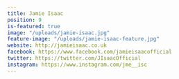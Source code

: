 ```yaml
---
title: Jamie Isaac
position: 9
is-featured: true
image: "/uploads/jamie-isaac.jpg"
feature-image: "/uploads/jamie-isaac-feature.jpg"
website: http://jamieisaac.co.uk
facebook: https://www.facebook.com/jamieisaacofficial
twitter: https://twitter.com/JIsaacOfficial
instagram: https://www.instagram.com/jme__isc
---
```


